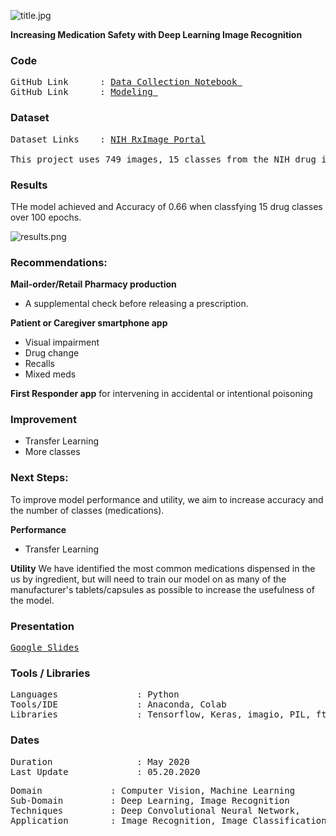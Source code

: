 ![title.jpg](https://github.com/a-woodbury/RxID/blob/master/Images/RxID-1.jpg)

**Increasing Medication Safety with Deep Learning Image Recognition**



### Code
<pre>
GitHub Link      : <a href=Link>Data Collection Notebook </a>
GitHub Link      : <a href=Link>Modeling </a>
</pre>

### Dataset
<pre>
Dataset Links    : <a href=https://www.nlm.nih.gov/databases/download/pill_image.html>NIH RxImage Portal</a>

This project uses 749 images, 15 classes from the NIH drug image dataset. The images are stored on an FTP server and can be queried and downloaded using the Data Collection notebook in this repository. 
</pre>



### Results

THe model achieved and Accuracy of 0.66 when classfying 15 drug classes over 100 epochs. 

![results.png](https://github.com/a-woodbury/RxID/blob/master/Images/CNN%204-Acc_Loss.png)


### Recommendations:

**Mail-order/Retail Pharmacy production**
- A supplemental check before releasing a prescription.

**Patient or Caregiver smartphone app**
  - Visual impairment
  - Drug change
  - Recalls
  - Mixed meds

**First Responder app** for intervening in accidental or intentional poisoning

### Improvement

 - Transfer Learning
 - More classes
 
### Next Steps:
To improve model performance and utility, we aim to increase accuracy and the number of classes (medications). 

**Performance**
- Transfer Learning

**Utility**
We have identified the most common medications dispensed in the us by ingredient, but will need to train our model on as many of the manufacturer's tablets/capsules as possible to increase the usefulness of the model.

### Presentation

<pre>
<a href=https://docs.google.com/presentation/d/e/2PACX-1vTJ6M3NdXdyokIdZT-mPS_Ke_d5NKyQmv7HWIxZ5hOrkwexsM331qzmdN7cBQ5PBvR20fsBACOMeMaM/pub?start=false&loop=false&delayms=3000>Google Slides</a>
</pre>

### Tools / Libraries
<pre>
Languages               : Python
Tools/IDE               : Anaconda, Colab
Libraries               : Tensorflow, Keras, imagio, PIL, ftplib
</pre>

### Dates
<pre>
Duration                : May 2020
Last Update             : 05.20.2020
</pre>

<pre>
Domain             : Computer Vision, Machine Learning
Sub-Domain         : Deep Learning, Image Recognition
Techniques         : Deep Convolutional Neural Network, 
Application        : Image Recognition, Image Classification
</pre>
